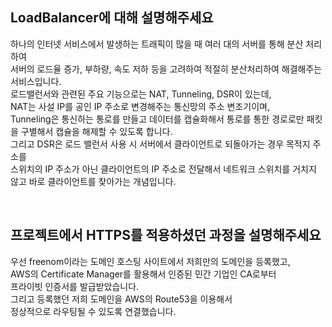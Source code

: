 ## LoadBalancer에 대해 설명해주세요

하나의 인터넷 서비스에서 발생하는 트래픽이 많을 때 여러 대의 서버를 통해 분산 처리하여  
서버의 로드율 증가, 부하량, 속도 저하 등을 고려하여 적절히 분산처리하여 해결해주는 서비스입니다.  
로드밸런서와 관련된 주요 기능으로는 NAT, Tunneling, DSR이 있는데,  
NAT는 사설 IP를 공인 IP 주소로 변경해주는 통신망의 주소 변조기이며,  
Tunneling은 통신하는 통로를 만들고 데이터를 캡슐화해서 통로를 통한 경로로만 패킷을 구별해서 캡슐을 해제할 수 있도록 합니다.  
그리고 DSR은 로드 밸런서 사용 시 서버에서 클라이언트로 되돌아가는 경우 목적지 주소를  
스위치의 IP 주소가 아닌 클라이언트의 IP 주소로 전달해서 네트워크 스위치를 거치지 않고 바로 클라이언트를 찾아가는 개념입니다.

<br>

## 프로젝트에서 HTTPS를 적용하셨던 과정을 설명해주세요

우선 freenom이라는 도메인 호스팅 사이트에서 저희만의 도메인을 등록했고,  
AWS의 Certificate Manager를 활용해서 인증된 민간 기업인 CA로부터  
프라이빗 인증서를 발급받았습니다.  
그리고 등록했던 저희 도메인을 AWS의 Route53을 이용해서  
정상적으로 라우팅될 수 있도록 연결했습니다.
